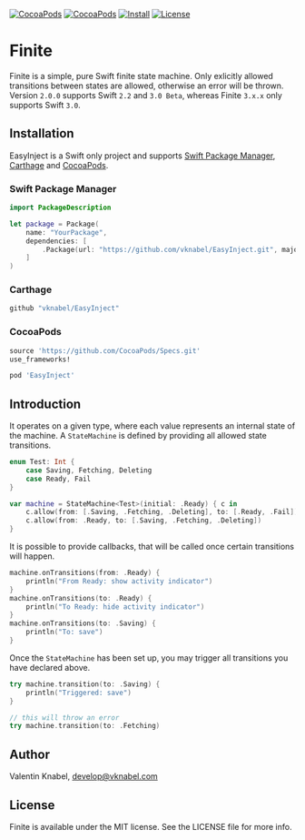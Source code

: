 [![CocoaPods](https://img.shields.io/cocoapods/v/Finite.svg?maxAge=2592000?style=flat-square)]()
[![CocoaPods](https://img.shields.io/cocoapods/p/Finite.svg?maxAge=2592000?style=flat-square)]()
[![Install](https://img.shields.io/badge/install-SwiftPM%20%7C%20Carthage%20%7C%20Cocoapods-lightgrey.svg?style=flat-square)]()
[![License](https://img.shields.io/cocoapods/l/Finite.svg?maxAge=2592000?style=flat-square)]()

# Finite

Finite is a simple, pure Swift finite state machine. Only exlicitly allowed transitions between states are allowed, otherwise an error will be thrown.
Version `2.0.0` supports Swift `2.2` and `3.0 Beta`, whereas Finite `3.x.x` only supports Swift `3.0`.

## Installation

EasyInject is a Swift only project and supports [Swift Package Manager](https://github.com/apple/swift-package-manager), [Carthage](https://github.com/Carthage/Carthage) and [CocoaPods](https://github.com/CocoaPods/CocoaPods).

### Swift Package Manager

```swift
import PackageDescription

let package = Package(
    name: "YourPackage",
    dependencies: [
        .Package(url: "https://github.com/vknabel/EasyInject.git", majorVersion: 3)
    ]
)
```

### Carthage

```ruby
github "vknabel/EasyInject"
```

### CocoaPods

```ruby
source 'https://github.com/CocoaPods/Specs.git'
use_frameworks!

pod 'EasyInject'
```

## Introduction

It operates on a given type, where each value represents an internal state of the machine. A `StateMachine` is defined by providing all allowed state transitions.

```swift
enum Test: Int {
    case Saving, Fetching, Deleting
    case Ready, Fail
}

var machine = StateMachine<Test>(initial: .Ready) { c in
    c.allow(from: [.Saving, .Fetching, .Deleting], to: [.Ready, .Fail])
    c.allow(from: .Ready, to: [.Saving, .Fetching, .Deleting])
}
```

It is possible to provide callbacks, that will be called once certain transitions will happen.

```swift
machine.onTransitions(from: .Ready) {
    println("From Ready: show activity indicator")
}
machine.onTransitions(to: .Ready) {
    println("To Ready: hide activity indicator")
}
machine.onTransitions(to: .Saving) {
    println("To: save")
}
```

Once the `StateMachine` has been set up, you may trigger all transitions you have declared above.

```swift
try machine.transition(to: .Saving) {
    println("Triggered: save")
}

// this will throw an error
try machine.transition(to: .Fetching)
```

## Author

Valentin Knabel, develop@vknabel.com

## License

Finite is available under the MIT license. See the LICENSE file for more info.
